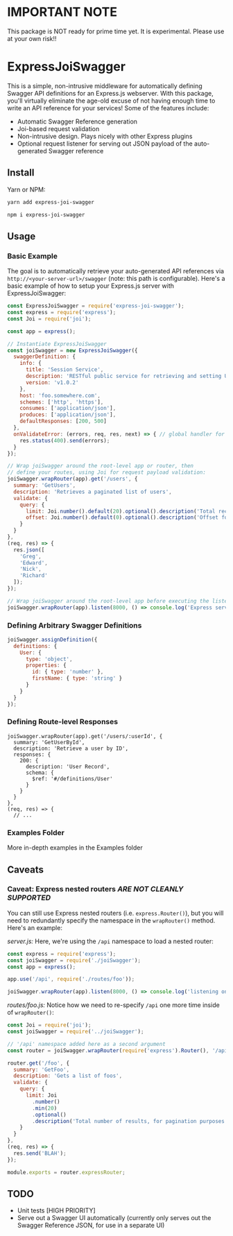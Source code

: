 # IMPORTANT NOTE
This package is NOT ready for prime time yet. It is experimental. Please use at your own risk!!

# ExpressJoiSwagger
This is a simple, non-intrusive middleware for automatically defining Swagger API definitions for an Express.js webserver. With this package, you'll virtually eliminate the age-old excuse of not having enough time to write an API reference for your services! Some of the features include:
* Automatic Swagger Reference generation
* Joi-based request validation
* Non-intrusive design. Plays nicely with other Express plugins
* Optional request listener for serving out JSON payload of the auto-generated Swagger reference

## Install
Yarn or NPM:
```bash
yarn add express-joi-swagger
```

```bash
npm i express-joi-swagger
```

## Usage
### Basic Example
The goal is to automatically retrieve your auto-generated API references via `http://<your-server-url>/swagger` (note: this path is configurable). Here's a basic example of how to setup your Express.js server with ExpressJoiSwagger:

```javascript
const ExpressJoiSwagger = require('express-joi-swagger');
const express = require('express');
const Joi = require('joi');

const app = express();

// Instantiate ExpressJoiSwagger
const joiSwagger = new ExpressJoiSwagger({
  swaggerDefinition: {
    info: {
      title: 'Session Service',
      description: 'RESTful public service for retrieving and setting User Sessions.',
      version: 'v1.0.2'
    },
    host: 'foo.somewhere.com',
    schemes: ['http', 'https'],
    consumes: ['application/json'],
    produces: ['application/json'],
    defaultResponses: [200, 500]
  },
  onValidateError: (errors, req, res, next) => { // global handler for validation errors
    res.status(400).send(errors);
  }
});

// Wrap joiSwagger around the root-level app or router, then
// define your routes, using Joi for request payload validation:
joiSwagger.wrapRouter(app).get('/users', {
  summary: 'GetUsers',
  description: 'Retrieves a paginated list of users',
  validate: {
    query: {
      limit: Joi.number().default(20).optional().description('Total records returned, for pagination purposes.'),
      offset: Joi.number().default(0).optional().description('Offset for pagination.')
    }
  }
},
(req, res) => {
  res.json([
    'Greg',
    'Edward',
    'Nick',
    'Richard'
  ]);
});

// Wrap joiSwagger around the root-level app before executing the listener
joiSwagger.wrapRouter(app).listen(8000, () => console.log('Express server listening on port 8000'));
```

### Defining Arbitrary Swagger Definitions
```javascript
joiSwagger.assignDefinition({
  definitions: {
    User: {
      type: 'object',
      properties: {
        id: { type: 'number' },
        firstName: { type: 'string' }
      }
    }
  }
});
```

### Defining Route-level Responses
```
joiSwagger.wrapRouter(app).get('/users/:userId', {
  summary: 'GetUserById',
  description: 'Retrieve a user by ID',
  responses: {
    200: {
      description: 'User Record',
      schema: {
        $ref: '#/definitions/User'
      }
    }
  }
},
(req, res) => {
  // ...
```

### Examples Folder
More in-depth examples in the Examples folder

## Caveats
### Caveat: Express nested routers  *ARE NOT CLEANLY SUPPORTED*
You can still use Express nested routers (i.e. `express.Router()`), but you will need to redundantly specify the namespace in the `wrapRouter()` method. Here's an example:

*server.js:* Here, we're using the `/api` namespace to load a nested router:
```javascript
const express = require('express');
const joiSwagger = require('./joiSwagger');
const app = express();

app.use('/api', require('./routes/foo'));

joiSwagger.wrapRouter(app).listen(8000, () => console.log('listening on port 8000'));
```

*routes/foo.js:* Notice how we need to re-specify `/api` one more time inside of `wrapRouter()`:
```javascript
const Joi = require('joi');
const joiSwagger = require('../joiSwagger');

// '/api' namespace added here as a second argument
const router = joiSwagger.wrapRouter(require('express').Router(), '/api');

router.get('/foo', {
  summary: 'GetFoo',
  description: 'Gets a list of foos',
  validate: {
    query: {
      limit: Joi
        .number()
        .min(20)
        .optional()
        .description('Total number of results, for pagination purposes.')
    }
  }
},
(req, res) => {
  res.send('BLAH');
});

module.exports = router.expressRouter;
```


## TODO
* Unit tests [HIGH PRIORITY]
* Serve out a Swagger UI automatically (currently only serves out the Swagger Reference JSON, for use in a separate UI)
